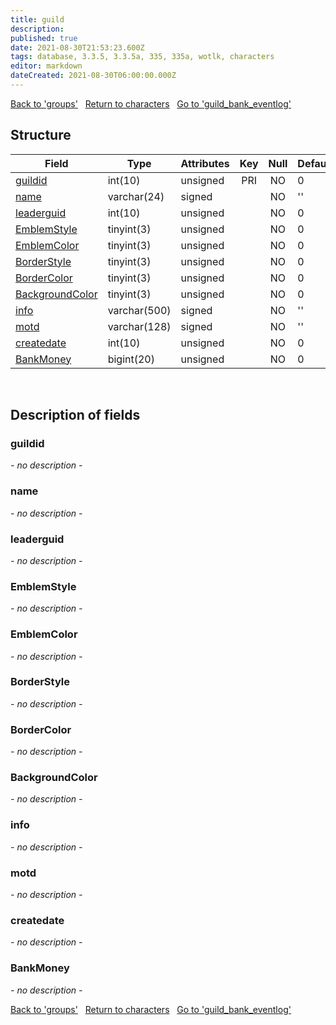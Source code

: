 ```yaml
---
title: guild
description: 
published: true
date: 2021-08-30T21:53:23.600Z
tags: database, 3.3.5, 3.3.5a, 335, 335a, wotlk, characters
editor: markdown
dateCreated: 2021-08-30T06:00:00.000Z
---
```


<a href="https://dev.trinitycore.info/en/database/335/characters/groups" class="mt-5 v-btn v-btn--depressed v-btn--flat v-btn--outlined theme--light v-size--default darkblue--text text--lighten-3"><span class="v-btn__content"><i aria-hidden="true" class="v-icon notranslate v-icon--left mdi mdi-arrow-left theme--light"></i><span>Back to 'groups'</span></span></a>&nbsp;&nbsp;&nbsp;<a href="https://dev.trinitycore.info/en/database/335/characters/home" class="mt-5 v-btn v-btn--depressed v-btn--flat v-btn--outlined theme--light v-size--default darkblue--text text--lighten-3"><span class="v-btn__content"><i aria-hidden="true" class="v-icon notranslate v-icon--left mdi mdi-home-outline theme--light"></i><span>Return to characters</span></span></a>&nbsp;&nbsp;&nbsp;<a href="https://dev.trinitycore.info/en/database/335/characters/guild_bank_eventlog" class="mt-5 v-btn v-btn--depressed v-btn--flat v-btn--outlined theme--light v-size--default darkblue--text text--lighten-3"><span class="v-btn__content"><span>Go to 'guild_bank_eventlog'</span><i aria-hidden="true" class="v-icon notranslate v-icon--right mdi mdi-arrow-right theme--light"></i></span></a>

## Structure

| Field | Type | Attributes | Key | Null | Default | Extra | Comment |
| --- | --- | --- | :---: | :---: | --- | --- | --- |
| [guildid](#guildid) | int(10) | unsigned | PRI | NO | 0 |  |  |
| [name](#name) | varchar(24) | signed |  | NO | '' |  |  |
| [leaderguid](#leaderguid) | int(10) | unsigned |  | NO | 0 |  |  |
| [EmblemStyle](#emblemstyle) | tinyint(3) | unsigned |  | NO | 0 |  |  |
| [EmblemColor](#emblemcolor) | tinyint(3) | unsigned |  | NO | 0 |  |  |
| [BorderStyle](#borderstyle) | tinyint(3) | unsigned |  | NO | 0 |  |  |
| [BorderColor](#bordercolor) | tinyint(3) | unsigned |  | NO | 0 |  |  |
| [BackgroundColor](#backgroundcolor) | tinyint(3) | unsigned |  | NO | 0 |  |  |
| [info](#info) | varchar(500) | signed |  | NO | '' |  |  |
| [motd](#motd) | varchar(128) | signed |  | NO | '' |  |  |
| [createdate](#createdate) | int(10) | unsigned |  | NO | 0 |  |  |
| [BankMoney](#bankmoney) | bigint(20) | unsigned |  | NO | 0 |  |  |
&nbsp;
## Description of fields

### guildid
*- no description -*
&nbsp;

### name
*- no description -*
&nbsp;

### leaderguid
*- no description -*
&nbsp;

### EmblemStyle
*- no description -*
&nbsp;

### EmblemColor
*- no description -*
&nbsp;

### BorderStyle
*- no description -*
&nbsp;

### BorderColor
*- no description -*
&nbsp;

### BackgroundColor
*- no description -*
&nbsp;

### info
*- no description -*
&nbsp;

### motd
*- no description -*
&nbsp;

### createdate
*- no description -*
&nbsp;

### BankMoney
*- no description -*
&nbsp;

<a href="https://dev.trinitycore.info/en/database/335/characters/groups" class="mt-5 v-btn v-btn--depressed v-btn--flat v-btn--outlined theme--light v-size--default darkblue--text text--lighten-3"><span class="v-btn__content"><i aria-hidden="true" class="v-icon notranslate v-icon--left mdi mdi-arrow-left theme--light"></i><span>Back to 'groups'</span></span></a>&nbsp;&nbsp;&nbsp;<a href="https://dev.trinitycore.info/en/database/335/characters/home" class="mt-5 v-btn v-btn--depressed v-btn--flat v-btn--outlined theme--light v-size--default darkblue--text text--lighten-3"><span class="v-btn__content"><i aria-hidden="true" class="v-icon notranslate v-icon--left mdi mdi-home-outline theme--light"></i><span>Return to characters</span></span></a>&nbsp;&nbsp;&nbsp;<a href="https://dev.trinitycore.info/en/database/335/characters/guild_bank_eventlog" class="mt-5 v-btn v-btn--depressed v-btn--flat v-btn--outlined theme--light v-size--default darkblue--text text--lighten-3"><span class="v-btn__content"><span>Go to 'guild_bank_eventlog'</span><i aria-hidden="true" class="v-icon notranslate v-icon--right mdi mdi-arrow-right theme--light"></i></span></a>

